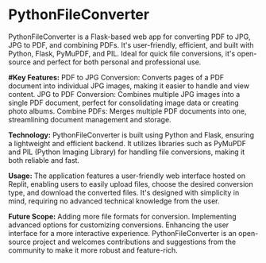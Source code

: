# PythonFileConverter
PythonFileConverter is a Flask-based web app for converting PDF to JPG, JPG to PDF, and combining PDFs. It's user-friendly, efficient, and built with Python, Flask, PyMuPDF, and PIL. Ideal for quick file conversions, it's open-source and perfect for both personal and professional use.

**#Key Features:**
PDF to JPG Conversion: Converts pages of a PDF document into individual JPG images, making it easier to handle and view content.
JPG to PDF Conversion: Combines multiple JPG images into a single PDF document, perfect for consolidating image data or creating photo albums.
Combine PDFs: Merges multiple PDF documents into one, streamlining document management and storage.

**Technology:**
PythonFileConverter is built using Python and Flask, ensuring a lightweight and efficient backend. It utilizes libraries such as PyMuPDF and PIL (Python Imaging Library) for handling file conversions, making it both reliable and fast.

**Usage:**
The application features a user-friendly web interface hosted on Replit, enabling users to easily upload files, choose the desired conversion type, and download the converted files. It's designed with simplicity in mind, requiring no advanced technical knowledge from the user.

**Future Scope:**
Adding more file formats for conversion.
Implementing advanced options for customizing conversions.
Enhancing the user interface for a more interactive experience.
PythonFileConverter is an open-source project and welcomes contributions and suggestions from the community to make it more robust and feature-rich.
